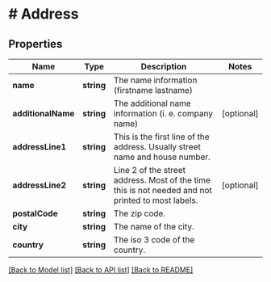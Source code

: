 # # Address

## Properties

Name | Type | Description | Notes
------------ | ------------- | ------------- | -------------
**name** | **string** | The name information (firstname lastname) |
**additionalName** | **string** | The additional name information (i. e. company name) | [optional]
**addressLine1** | **string** | This is the first line of the address. Usually street name and house number. |
**addressLine2** | **string** | Line 2 of the street address. Most of the time this is not needed and not printed to most labels. | [optional]
**postalCode** | **string** | The zip code. |
**city** | **string** | The name of the city. |
**country** | **string** | The iso 3 code of the country. |

[[Back to Model list]](../../README.md#models) [[Back to API list]](../../README.md#endpoints) [[Back to README]](../../README.md)
